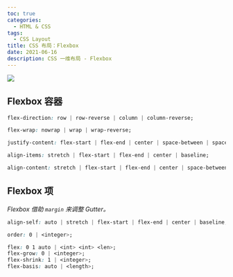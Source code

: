 ```yaml
---
toc: true
categories:
  - HTML & CSS
tags:
  - CSS Layout
title: CSS 布局：Flexbox
date: 2021-06-16
description: CSS 一维布局 - Flexbox
---
```


![](/img/css-flexbox-overview.jpg)

<!--more-->

## Flexbox 容器

```css
flex-direction: row | row-reverse | column | column-reverse;

flex-wrap: nowrap | wrap | wrap-reverse;

justify-content: flex-start | flex-end | center | space-between | space-around | sapce-evenly;

align-items: stretch | flex-start | flex-end | center | baseline;

align-content: stretch | flex-start | flex-end | center | space-between | space-around;
```

## Flexbox 项

*Flexbox 借助 `margin` 来调整 Gutter。*

```css
align-self: auto | stretch | flex-start | flex-end | center | baseline;

order: 0 | <integer>;

flex: 0 1 auto | <int> <int> <len>;
flex-grow: 0 | <integer>;
flex-shrink: 1 | <integer>;
flex-basis: auto | <length>;
```
